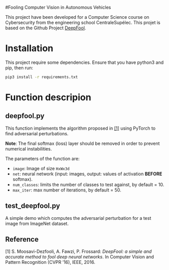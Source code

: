 #Fooling Computer Vision in Autonomous Vehicles

This project have been developed for a Computer Science course on Cybersecurity from the engineering school CentraleSupélec. 
This projet is based on the Github Project [DeepFool](https://github.com/LTS4/DeepFool).

# Installation
This project require some dependencies.
Ensure that you have python3 and pip, then run:
```bash
pip3 install -r requirements.txt

```

# Function descripion

## deepfool.py

This function implements the algorithm proposed in [[1]](http://arxiv.org/pdf/1511.04599) using PyTorch to find adversarial perturbations.

__Note__: The final softmax (loss) layer should be removed in order to prevent numerical instabilities.

The parameters of the function are:

- `image`: Image of size `HxWx3d`
- `net`: neural network (input: images, output: values of activation **BEFORE** softmax).
- `num_classes`: limits the number of classes to test against, by default = 10.
- `max_iter`: max number of iterations, by default = 50.

## test_deepfool.py

A simple demo which computes the adversarial perturbation for a test image from ImageNet dataset.

## Reference
[1] S. Moosavi-Dezfooli, A. Fawzi, P. Frossard:
*DeepFool: a simple and accurate method to fool deep neural networks*.  In Computer Vision and Pattern Recognition (CVPR ’16), IEEE, 2016.
